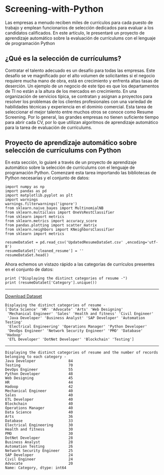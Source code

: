 # Screening-with-Python
Las empresas a menudo reciben miles de currículos para cada puesto de trabajo y emplean funcionarios de selección dedicados para evaluar a los candidatos calificados. En este artículo, le presentaré un proyecto de aprendizaje automático sobre la evaluación de currículums con el lenguaje de programación Python
## ¿Qué es la selección de currículums?
Contratar el talento adecuado es un desafío para todas las empresas. Este desafío se ve magnificado por el alto volumen de solicitantes si el negocio requiere mucha mano de obra, está en crecimiento y enfrenta altas tasas de deserción.
Un ejemplo de un negocio de este tipo es que los departamentos de TI no están a la altura de los mercados en crecimiento. En una organización de servicios típica, se contratan y asignan a proyectos para resolver los problemas de los clientes profesionales con una variedad de habilidades técnicas y experiencia en el dominio comercial. Esta tarea de seleccionar el mejor talento entre muchos otros se conoce como Resume Screening.
Por lo general, las grandes empresas no tienen suficiente tiempo para abrir cada CV, por lo que utilizan algoritmos de aprendizaje automático para la tarea de evaluación de currículums.
## Proyecto de aprendizaje automático sobre selección de currículums con Python
En esta sección, lo guiaré a través de un proyecto de aprendizaje automático sobre la selección de currículums con el lenguaje de programación Python. Comenzaré esta tarea importando las bibliotecas de Python necesarias y el conjunto de datos:
```
import numpy as np
import pandas as pd
import matplotlib.pyplot as plt
import warnings
warnings.filterwarnings('ignore')
from sklearn.naive_bayes import MultinomialNB
from sklearn.multiclass import OneVsRestClassifier
from sklearn import metrics
from sklearn.metrics import accuracy_score
from pandas.plotting import scatter_matrix
from sklearn.neighbors import KNeighborsClassifier
from sklearn import metrics

resumeDataSet = pd.read_csv('UpdatedResumeDataSet.csv' ,encoding='utf-8')
resumeDataSet['cleaned_resume'] = ''
resumeDataSet.head()
```
Ahora echemos un vistazo rápido a las categorías de currículos presentes en el conjunto de datos:
```
print ("Displaying the distinct categories of resume -")
print (resumeDataSet['Category'].unique())
```
---
[Download Dataset](https://www.kaggle.com/dhainjeamita/updatedresumedataset/download)
```
Displaying the distinct categories of resume -
['Data Science' 'HR' 'Advocate' 'Arts' 'Web Designing'
 'Mechanical Engineer' 'Sales' 'Health and fitness' 'Civil Engineer'
 'Java Developer' 'Business Analyst' 'SAP Developer' 'Automation Testing'
 'Electrical Engineering' 'Operations Manager' 'Python Developer'
 'DevOps Engineer' 'Network Security Engineer' 'PMO' 'Database' 'Hadoop'
 'ETL Developer' 'DotNet Developer' 'Blockchain' 'Testing']
```
---
```
Displaying the distinct categories of resume and the number of records belonging to each category -
Java Developer               84
Testing                      70
DevOps Engineer              55
Python Developer             48
Web Designing                45
HR                           44
Hadoop                       42
Mechanical Engineer          40
Sales                        40
ETL Developer                40
Blockchain                   40
Operations Manager           40
Data Science                 40
Arts                         36
Database                     33
Electrical Engineering       30
Health and fitness           30
PMO                          30
DotNet Developer             28
Business Analyst             28
Automation Testing           26
Network Security Engineer    25
SAP Developer                24
Civil Engineer               24
Advocate                     20
Name: Category, dtype: int64
```


